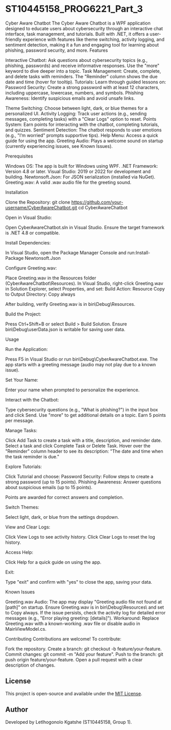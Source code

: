# ST10445158_PROG6221_Part_3

Cyber Aware Chatbot
The Cyber Aware Chatbot is a WPF application designed to educate users about cybersecurity through an interactive chat interface, task management, and tutorials. Built with .NET, it offers a user-friendly experience with features like theme switching, activity logging, and sentiment detection, making it a fun and engaging tool for learning about phishing, password security, and more.
Features

Interactive Chatbot: Ask questions about cybersecurity topics (e.g., phishing, passwords) and receive informative responses. Use the "more" keyword to dive deeper into a topic.
Task Management: Create, complete, and delete tasks with reminders. The "Reminder" column shows the due date and time (hover for tooltip).
Tutorials: Learn through guided lessons on:
Password Security: Create a strong password with at least 12 characters, including uppercase, lowercase, numbers, and symbols.
Phishing Awareness: Identify suspicious emails and avoid unsafe links.


Theme Switching: Choose between light, dark, or blue themes for a personalized UI.
Activity Logging: Track user actions (e.g., sending messages, completing tasks) with a "Clear Logs" option to reset.
Points System: Earn points for interacting with the chatbot, completing tutorials, and quizzes.
Sentiment Detection: The chatbot responds to user emotions (e.g., "I’m worried" prompts supportive tips).
Help Menu: Access a quick guide for using the app.
Greeting Audio: Plays a welcome sound on startup (currently experiencing issues, see Known Issues).

Prerequisites

Windows OS: The app is built for Windows using WPF.
.NET Framework: Version 4.8 or later.
Visual Studio: 2019 or 2022 for development and building.
Newtonsoft.Json: For JSON serialization (installed via NuGet).
Greeting.wav: A valid .wav audio file for the greeting sound.

Installation

Clone the Repository:
git clone https://github.com/your-username/CyberAwareChatbot.git
cd CyberAwareChatbot


Open in Visual Studio:

Open CyberAwareChatbot.sln in Visual Studio.
Ensure the target framework is .NET 4.8 or compatible.


Install Dependencies:

In Visual Studio, open the Package Manager Console and run:Install-Package Newtonsoft.Json




Configure Greeting.wav:

Place Greeting.wav in the Resources folder (CyberAwareChatbot\Resources\).
In Visual Studio, right-click Greeting.wav in Solution Explorer, select Properties, and set:
Build Action: Resource
Copy to Output Directory: Copy always


After building, verify Greeting.wav is in bin\Debug\Resources\.


Build the Project:

Press Ctrl+Shift+B or select Build > Build Solution.
Ensure bin\Debug\userData.json is writable for saving user data.



Usage

Run the Application:

Press F5 in Visual Studio or run bin\Debug\CyberAwareChatbot.exe.
The app starts with a greeting message (audio may not play due to a known issue).


Set Your Name:

Enter your name when prompted to personalize the experience.


Interact with the Chatbot:

Type cybersecurity questions (e.g., "What is phishing?") in the input box and click Send.
Use "more" to get additional details on a topic.
Earn 5 points per message.


Manage Tasks:

Click Add Task to create a task with a title, description, and reminder date.
Select a task and click Complete Task or Delete Task.
Hover over the "Reminder" column header to see its description: "The date and time when the task reminder is due."


Explore Tutorials:

Click Tutorial and choose:
Password Security: Follow steps to create a strong password (up to 15 points).
Phishing Awareness: Answer questions about suspicious emails (up to 15 points).


Points are awarded for correct answers and completion.


Switch Themes:

Select light, dark, or blue from the settings dropdown.


View and Clear Logs:

Click View Logs to see activity history.
Click Clear Logs to reset the log history.


Access Help:

Click Help for a quick guide on using the app.


Exit:

Type "exit" and confirm with "yes" to close the app, saving your data.



Known Issues

Greeting.wav Audio:
The app may display "Greeting audio file not found at [path]" on startup.
Ensure Greeting.wav is in bin\Debug\Resources\ and set to Copy always.
If the issue persists, check the activity log for detailed error messages (e.g., "Error playing greeting: [details]").
Workaround: Replace Greeting.wav with a known-working .wav file or disable audio in MainViewModel.cs.



Contributing
Contributions are welcome! To contribute:

Fork the repository.
Create a branch: git checkout -b feature/your-feature.
Commit changes: git commit -m "Add your feature".
Push to the branch: git push origin feature/your-feature.
Open a pull request with a clear description of changes.

## License
This project is open-source and available under the [MIT License](LICENSE).

## Author
Developed by Letlhogonolo Kgatshe (ST10445158, Group 1).
